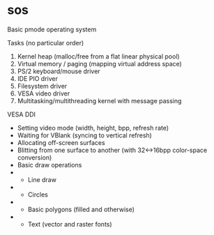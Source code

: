 # sos
Basic pmode operating system

Tasks (no particular order)
1. Kernel heap (malloc/free from a flat linear physical pool)
2. Virtual memory / paging (mapping virtual address space)
3. PS/2 keyboard/mouse driver
4. IDE PIO driver
5. Filesystem driver
6. VESA video driver
7. Multitasking/multithreading kernel with message passing

VESA DDI
- Setting video mode (width, height, bpp, refresh rate)
- Waiting for VBlank (syncing to vertical refresh)
- Allocating off-screen surfaces
- Blitting from one surface to another (with 32<->16bpp color-space conversion)
- Basic draw operations
- - Line draw
- - Circles
- - Basic polygons (filled and otherwise)
- - Text (vector and raster fonts)
